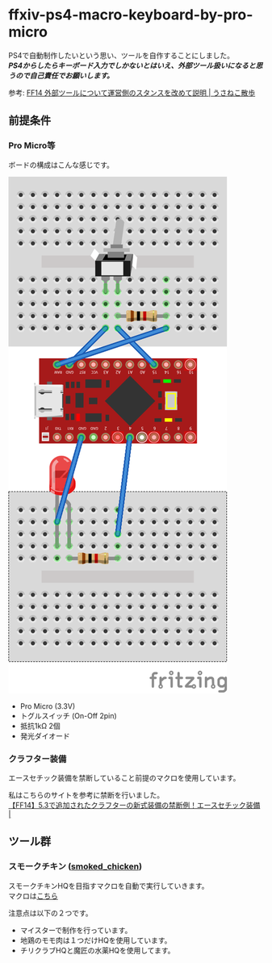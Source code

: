 # ffxiv-ps4-macro-keyboard-by-pro-micro

PS4で自動制作したいという思い、ツールを自作することにしました。  
***PS4からしたらキーボード入力でしかないとはいえ、外部ツール扱いになると思うので自己責任でお願いします。***  

参考: [FF14 外部ツールについて運営側のスタンスを改めて説明 | うさねこ散歩](http://next-innovation-fuk.com/2020/02/09/ff14-%e5%a4%96%e9%83%a8%e3%83%84%e3%83%bc%e3%83%ab%e3%81%ab%e3%81%a4%e3%81%84%e3%81%a6%e9%81%8b%e5%96%b6%e5%81%b4%e3%81%ae%e3%82%b9%e3%82%bf%e3%83%b3%e3%82%b9%e3%82%92%e6%94%b9%e3%82%81%e3%81%a6/)

## 前提条件
### Pro Micro等
ボードの構成はこんな感じです。

![board](board.png)

- Pro Micro (3.3V)
- トグルスイッチ (On-Off 2pin)
- 抵抗1kΩ 2個
- 発光ダイオード

### クラフター装備
エースセチック装備を禁断していること前提のマクロを使用しています。

私はこちらのサイトを参考に禁断を行いました。  
[【FF14】5.3で追加されたクラフターの新式装備の禁断例！エースセチック装備 |](https://portfolio-navigation.com/%E3%80%90ff14%E3%80%915-3%E3%81%A7%E8%BF%BD%E5%8A%A0%E3%81%95%E3%82%8C%E3%81%9F%E3%82%AF%E3%83%A9%E3%83%95%E3%82%BF%E3%83%BC%E3%81%AE%E6%96%B0%E5%BC%8F%E8%A3%85%E5%82%99%E3%81%AE%E7%A6%81%E6%96%AD)

## ツール群
### スモークチキン ([smoked_chicken](smocked_chiken/))
スモークチキンHQを目指すマクロを自動で実行していきます。  
マクロは[こちら](https://ffxivteamcraft.com/simulator/31901/34569/aXJw2T3AydwYvlm5r6Uw?stats=2822/2783/569/80/1&food=30482,1&med=27959,1)

注意点は以下の２つです。
- マイスターで制作を行っています。
- 地鶏のモモ肉は１つだけHQを使用しています。
- チリクラブHQと魔匠の水薬HQを使用してます。